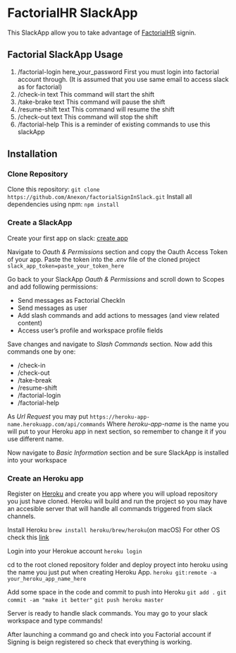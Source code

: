 # FactorialHR SlackApp

This SlackApp allow you to take advantage of [FactorialHR](https://factorialhr.es/) signin.

## Factorial SlackApp Usage
1. /factorial-login here_your_password 
First you must login into factorial account through. (It is assumed that you use same email to access slack as for factorial)
2. /check-in text
This command will start the shift
3. /take-brake text
This command will pause the shift
4. /resume-shift text
This command will resume the shift
5. /check-out text
This command will stop the shift
5. /factorial-help
This is a reminder of existing commands to use this slackApp

## Installation
### Clone Repository
Clone this repository:
`git clone https://github.com/Anexon/factorialSignInSlack.git`
Install all dependencies using npm:
`npm install`

### Create a SlackApp
Create your first app on slack: [create app](https://api.slack.com/apps?new_app=1)

Navigate to *Oauth & Permissions* section and copy the Oauth Access Token of your app. Paste the token into the *.env* file of the cloned project
`slack_app_token=paste_your_token_here`

Go back to your SlackApp *Oauth & Permissions* and scroll down to Scopes and add following permissions:
* Send messages as Factorial CheckIn
* Send messages as user
* Add slash commands and add actions to messages (and view related content)
* Access user’s profile and workspace profile fields

Save changes and navigate to *Slash Commands* section. Now add this commands one by one:
* /check-in
* /check-out
* /take-break
* /resume-shift
* /factorial-login
* /factorial-help

As *Url Request* you may put
`https://heroku-app-name.herokuapp.com/api/commands`
Where *heroku-app-name* is the name you will put to your Heroku app in next section, so remember to change it if you use different name.

Now navigate to *Basic Information* section and be sure SlackApp is installed into your workspace

### Create an Heroku app
Register on [Heroku](https://signup.heroku.com/) and create you app where you will upload repository you just have cloned. Heroku will build and run the project so you may have an accesible server that will handle all commands triggered from slack channels.

Install Heroku
`brew install heroku/brew/heroku`(on macOS)
For other OS check this [link](https://devcenter.heroku.com/articles/getting-started-with-nodejs#set-up)

Login into your Herokue account
`heroku login`

cd to the root cloned repository folder and deploy proyect into heroku using the name you just put when creating Heroku App.
`heroku git:remote -a your_heroku_app_name_here`

Add some space in the code and commit to push into Heroku
`git add .`
`git commit -am "make it better"`
`git push heroku master`

Server is ready to handle slack commands. You may go to your slack workspace and type commands!

After launching a command go and check into you Factorial account if Signing is beign registered so check that everything is working.
